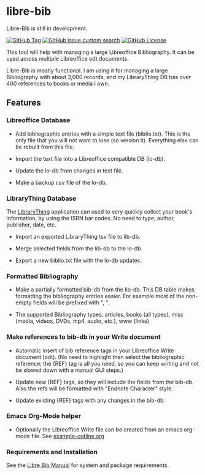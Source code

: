 # libre-bib

[//]: # (For more badges see: https://shields.io/badges)

Libre-Bib is still in development.

[![GitHub Tag](https://img.shields.io/github/v/tag/TurtleEngr/libre-bib?label=release-tag)](https://github.com/TurtleEngr/libre-bib/tags)
[![GitHub issue custom search](https://img.shields.io/github/issues-search?query=repo%3ATurtleEngr%2Flibre-bib%20is%3Aopen&style=flat&label=issues)](https://github.com/TurtleEngr/libre-bib/issues)
[![GitHub License](https://img.shields.io/github/license/TurtleEngr/libre-bib)](https://github.com/TurtleEngr/libre-bib/blob/develop/LICENSE)

This tool will help with managing a large Libreoffice Bibliography.  It
can be used across multiple Libreoffice odt documents.

Libre-Bib is mostly functional. I am using it for managing a large
Bibliography with about 3,000 records, and my LibraryThing DB has over
400 references to books or media I own.

## Features

### Libreoffice Database

* Add bibliographic entries with a simple text file (biblio.txt).
  This is the only file that you will not want to lose (so version
  it). Everything else can be rebuilt from this file.

* Import the text file into a Libreoffice compatible DB (lo-db).

* Update the lo-db from changes in text file.

* Make a backup csv file of the lo-db.

### LibraryThing Database

The [LibraryThing](https://www.librarything.com/home) application can
used to very quickly collect your book's information, by using the
ISBN bar codes. No need to type, author, publisher, date, etc.

* Import an exported LibraryThing tsv file to lib-db.

* Merge selected fields from the lib-db to the lo-db.

* Export a new biblio.txt file with the lo-db updates.

### Formatted Bibliography

* Make a partially formatted bib-db from the lib-db.  This DB table
  makes formatting the bibliography entries easier. For example most
  of the non-empty fields will be prefixed with ", ".

* The supported Bibliography types: articles, books (all types), misc
  (media, videos, DVDs, mp4, audio, etc.), www (links)

### Make references to bib-db in your Write document

* Automatic insert of bib reference tags in your Libreoffice Write
  document (odt). (No need to highlight then select the bibliographic
  reference; the {REF} tag is all you need, so you can keep writing
  and not be slowed down with a manual GUI steps.)

* Update new {REF} tags, so they will include the fields from the
  bib-db. Also the refs will be formatted with "Endnote Character"
  style.

* Update existing {REF} tags with any changes in the bib-db.

### Emacs Org-Mode helper

* Optionally the Libreoffice Write file can be created from an emacs
  org-mode file. See
  [example-outline.org](src/doc/example/example-outline.org)

### Requirements and Installation

See the [Libre Bib Manual](src/doc/manual/libre-bib.md) for system and
package requirements.
